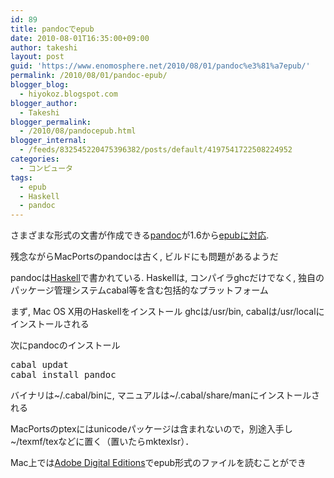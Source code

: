 ```yaml
---
id: 89
title: pandocでepub
date: 2010-08-01T16:35:00+09:00
author: takeshi
layout: post
guid: 'https://www.enomosphere.net/2010/08/01/pandoc%e3%81%a7epub/'
permalink: /2010/08/01/pandoc-epub/
blogger_blog:
  - hiyokoz.blogspot.com
blogger_author:
  - Takeshi
blogger_permalink:
  - /2010/08/pandocepub.html
blogger_internal:
  - /feeds/832545220475396382/posts/default/4197541722508224952
categories:
  - コンピュータ
tags:
  - epub
  - Haskell
  - pandoc
---
```

さまざまな形式の文書が作成できる<a href="http://johnmacfarlane.net/pandoc/index.html">pandoc</a>が1.6から<a href="http://johnmacfarlane.net/pandoc/epub.html">epubに対応</a>.

残念ながらMacPortsのpandocは古く, ビルドにも問題があるようだ

pandocは<a href="http://hackage.haskell.org/platform/">Haskell</a>で書かれている. Haskellは, コンパイラghcだけでなく, 独自のパッケージ管理システムcabal等を含む包括的なプラットフォーム

まず, Mac OS X用のHaskellをインストール
ghcは/usr/bin, cabalは/usr/localにインストールされる

次にpandocのインストール
<pre>cabal updat
cabal install pandoc</pre>

バイナリは~/.cabal/binに, マニュアルは~/.cabal/share/manにインストールされる

MacPortsのptexにはunicodeパッケージは含まれないので，別途入手し~/texmf/texなどに置く（置いたらmktexlsr）．

Mac上では<a href="http://www.adobe.com/jp/products/digitaleditions/">Adobe Digital Editions</a>でepub形式のファイルを読むことができ